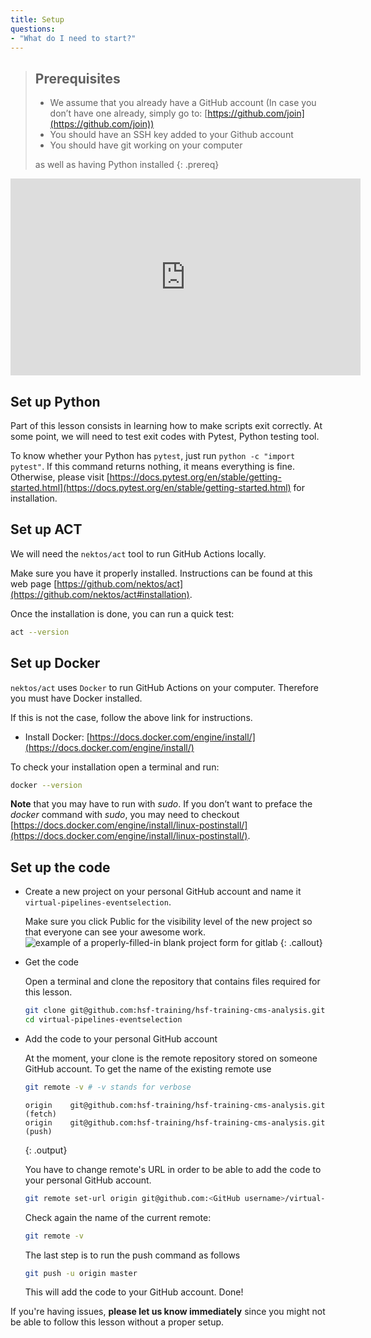 ```yaml
---
title: Setup
questions:
- "What do I need to start?"
---
```


> ## Prerequisites
>
> - We assume that you already have a GitHub account (In case you don’t have one already, simply go to: [https://github.com/join](https://github.com/join))
> - You should have an SSH key added to your Github account
> - You should have git working on your computer
>
> as well as having Python installed
{: .prereq}

<!--## Video Tutorials-->
<iframe width="560" height="315" src="https://www.youtube.com/embed/-Xd5D6xKugk" frameborder="0" allow="accelerometer; autoplay; clipboard-write; encrypted-media; gyroscope; picture-in-picture" allowfullscreen></iframe>


## Set up Python

Part of this lesson consists in learning how to make scripts exit correctly. At some point, we will need to test exit codes with Pytest, Python testing tool.

To know whether your Python has `pytest`, just run `python -c "import pytest"`. If this command returns nothing, it means everything is fine. Otherwise, please visit [https://docs.pytest.org/en/stable/getting-started.html](https://docs.pytest.org/en/stable/getting-started.html) for installation.

## Set up ACT

We will need the `nektos/act` tool to run GitHub Actions locally.

Make sure you have it properly installed. Instructions can be found at this web page [https://github.com/nektos/act](https://github.com/nektos/act#installation).

Once the installation is done, you can run a quick test:
```bash
act --version
```

## Set up Docker

`nektos/act` uses `Docker` to run GitHub Actions on your computer. Therefore you must have Docker installed.

If this is not the case, follow the above link for instructions.

- Install Docker:  [https://docs.docker.com/engine/install/](https://docs.docker.com/engine/install/)
<!-- Mac OS:  [https://docs.docker.com/docker-for-mac/install/](https://docs.docker.com/docker-for-mac/install/)-->
<!-- Windows: [https://docs.docker.com/docker-for-windows/install/](https://docs.docker.com/docker-for-windows/install/)-->

To check your installation open a terminal and run:
  ```bash
  docker --version
  ```
**Note** that you may have to run with *sudo*. If you don’t want to preface the *docker* command with *sudo*, you may need to checkout [https://docs.docker.com/engine/install/linux-postinstall/](https://docs.docker.com/engine/install/linux-postinstall/).


## Set up the code

- Create a new project on your personal GitHub account and name it `virtual-pipelines-eventselection`.

  Make sure you click Public for the visibility level of the new project so that everyone can see your awesome work.
  ![example of a properly-filled-in blank project form for gitlab]({{site.baseurl}}/fig/blank-project-form.png)
  {: .callout}

- Get the code

  Open a terminal and clone the repository that contains files required for this lesson.

  ```bash
  git clone git@github.com:hsf-training/hsf-training-cms-analysis.git virtual-pipelines-eventselection
  cd virtual-pipelines-eventselection
  ```

- Add the code to your personal GitHub account

  At the moment, your clone is the remote repository stored on someone GitHub account. To get the name of the existing remote use
  ```bash
  git remote -v # -v stands for verbose
  ```

  ```
  origin	git@github.com:hsf-training/hsf-training-cms-analysis.git (fetch)
  origin	git@github.com:hsf-training/hsf-training-cms-analysis.git (push)
  ```
  {: .output}

  You have to change remote's URL in order to be able to add the code to your personal GitHub account.

  ```bash
  git remote set-url origin git@github.com:<GitHub username>/virtual-pipelines-eventselection.git
  ```
  Check again the name of the current remote:
  ```bash
  git remote -v
  ```

  The last step is to run the push command as follows
  ```bash
  git push -u origin master
  ```
  This will add the code to your GitHub account. Done!

If you're having issues, **please let us know immediately**
since you might not be able to follow this lesson without a proper setup.
